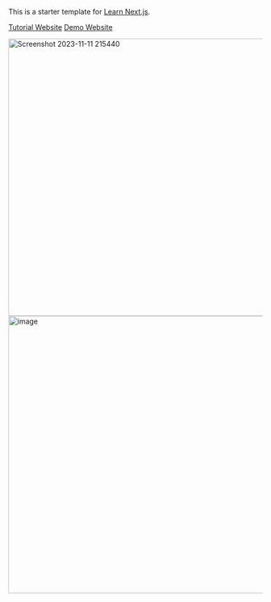 This is a starter template for [Learn Next.js](https://nextjs.org/learn).

[Tutorial Website](https://nextjs.org/learn-pages-router/basics/create-nextjs-app)
[Demo Website](https://next-learn-starter.vercel.app/)

<img width="550" alt="Screenshot 2023-11-11 215440" src="https://github.com/chihiroanihr/Web-Development-Practice/assets/42660669/a88f4950-1bb7-48b3-9cf1-8de8d59699c4">
<img width="550" alt="image" src="https://github.com/chihiroanihr/Web-Development-Practice/assets/42660669/478a863e-d2f4-4a4e-9e27-6e829fe9c77b">

